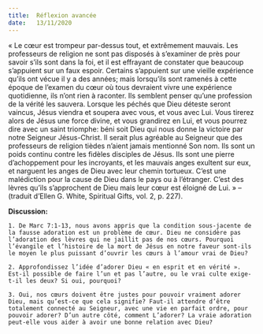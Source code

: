 ```yaml
---
title:  Réflexion avancée
date:   13/11/2020
---
```


« Le cœur est trompeur par-dessus tout, et extrêmement mauvais. Les professeurs de religion ne sont pas disposés à s’examiner de près pour savoir s’ils sont dans la foi, et il est effrayant de constater que beaucoup s’appuient sur un faux espoir. Certains s’appuient sur une vieille expérience qu’ils ont vécue il y a des années; mais lorsqu’ils sont ramenés à cette époque de l’examen du cœur où tous devraient vivre une expérience quotidienne, ils n’ont rien à raconter. Ils semblent penser qu’une profession de la vérité les sauvera. Lorsque les péchés que Dieu déteste seront vaincus, Jésus viendra et soupera avec vous, et vous avec Lui. Vous tirerez alors de Jésus une force divine, et vous grandirez en Lui, et vous pourrez dire avec un saint triomphe: béni soit Dieu qui nous donne la victoire par notre Seigneur Jésus-Christ. Il serait plus agréable au Seigneur que des professeurs de religion tièdes n’aient jamais mentionné Son nom. Ils sont un poids continu contre les fidèles disciples de Jésus. Ils sont une pierre d’achoppement pour les incroyants, et les mauvais anges exultent sur eux, et narguent les anges de Dieu avec leur chemin tortueux. C’est une malédiction pour la cause de Dieu dans le pays ou à l’étranger. C’est des lèvres qu’ils s’approchent de Dieu mais leur cœur est éloigné de Lui. » – (traduit d’Ellen G. White, Spiritual Gifts, vol. 2, p. 227).

**Discussion:**

`1. De Marc 7:1-13, nous avons appris que la condition sous-jacente de la fausse adoration est un problème de cœur. Dieu ne considère pas l’adoration des lèvres qui ne jaillit pas de nos cœurs. Pourquoi l’évangile et l’histoire de la mort de Jésus en notre faveur sont-ils le moyen le plus puissant d’ouvrir les cœurs à l’amour vrai de Dieu?`

`2. Approfondissez l’idée d’adorer Dieu « en esprit et en vérité ». Est-il possible de faire l’un et pas l’autre, ou le vrai culte exige-t-il les deux? Si oui, pourquoi?`

`3. Oui, nos cœurs doivent être justes pour pouvoir vraiment adorer Dieu, mais qu’est-ce que cela signifie? Faut-il attendre d’être totalement connecté au Seigneur, avec une vie en parfait ordre, pour pouvoir adorer? D’un autre côté, comment L’adorer? La vraie adoration peut-elle vous aider à avoir une bonne relation avec Dieu?`
